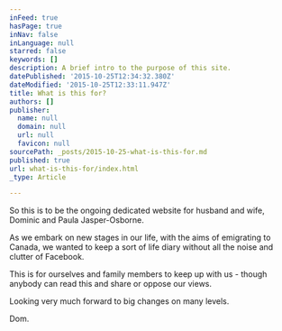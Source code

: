 ```yaml
---
inFeed: true
hasPage: true
inNav: false
inLanguage: null
starred: false
keywords: []
description: A brief intro to the purpose of this site.
datePublished: '2015-10-25T12:34:32.380Z'
dateModified: '2015-10-25T12:33:11.947Z'
title: What is this for?
authors: []
publisher:
  name: null
  domain: null
  url: null
  favicon: null
sourcePath: _posts/2015-10-25-what-is-this-for.md
published: true
url: what-is-this-for/index.html
_type: Article

---
```

So this is to be the ongoing dedicated website for husband and wife, Dominic and Paula Jasper-Osborne.

As we embark on new stages in our life, with the aims of emigrating to Canada, we wanted to keep a sort of life diary without all the noise and clutter of Facebook.

This is for ourselves and family members to keep up with us - though anybody can read this and share or oppose our views.

Looking very much forward to big changes on many levels.

Dom.
